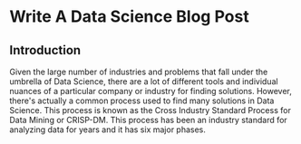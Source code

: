 # Write A Data Science Blog Post

## Introduction
Given the large number of industries and problems that fall under the umbrella of Data Science, there are a lot of different tools and individual nuances of a particular company or industry for finding solutions. However, there's actually a common process used to find many solutions in Data Science. This process is known as the Cross Industry Standard Process for Data Mining or CRISP-DM. This process has been an industry standard for analyzing data for years and it has six major phases.
